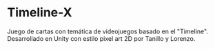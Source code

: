 # Timeline-X
Juego de cartas con temática de videojuegos basado en el "Timeline". Desarrollado en Unity con estilo pixel art 2D por Tanillo y Lorenzo.
